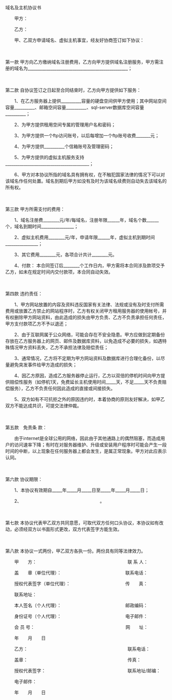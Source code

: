 



域名及主机协议书



 

　　甲方：

　　乙方：　　

　　甲、乙双方申请域名、虚拟主机事宜，经友好协商签订如下协议：

　　

第一款 
甲方向乙方缴纳域名注册费用，乙方向甲方提供域名注册服务，甲方需注册的域名为_________________________________________________；

　　

第二款 
自协议签订之日起至合同结束时，乙方向甲方提供如下服务：

　　1、在乙方服务器上提供__________容量的硬盘空间供甲方使用；其中网站空间容量__________、邮箱空间容量__________、sql-server数据库空间容量__________；

　　2、为甲方提供租用空间专属的管理用户名和密码；

　　3、为甲方提供一个ftp访问账号，以后每增加一个ftp账号收费_______元；

　　4、为甲方提供__________个信箱账号及管理密码；

　　5、为甲方提供的虚拟主机服务支持_________________________________________；

　　6、甲方对本协议所指的域名具有拥有权，在不触犯国家法律的情况下可以对该域名作任何处置。域名到期后甲方如没有及时为该域名续费则自动失去该域名的所有权。

　　

第三款 
甲方所需支付的费用：

　　1、域名注册费________元/年/每域名，注册年限______年，域名个数______个，域名到期时间________________；

　　2、虚拟主机费用________元/年，申请年限______年，虚拟主机到期时间________________；

　　3、其它费用________元，各项合计共计________元。

　　4、付款： 本合同签订后________个工作日内，甲方需将本合同涉及款项交予乙方，如未在规定时间内交付款项，本合同自动失效。

　　

第四款 
违约责任：

　　1、甲方网站放置的内容及资料违反国家有关法律、法规或没有及时支付所需费用或放置乙方禁止的网站程序时，乙方有权关闭甲方租用服务器的使用帐号，并有权删除甲方网站资料，由此造成的损失由甲方负责、乙方不负责承担任何责任，甲方支付款项乙方不予以退还；

　　2、由于互联网属于公众网络，可能会存在不安全隐患。甲方应做到定期备份存放在乙方服务器上的网页、邮件及数据库资料，以免造成不必要的损失，如遇特殊情况甲方资料丢失，乙方不承担法律及赔偿责任；

　　3、通常情况，乙方将不定期为甲方网站资料及数据库进行合理化备份，以尽量避免突发事件给甲方造成的损失；

　　4、因乙方原因，造成乙方服务器停止运行，乙方以双倍的停机时间向甲方提供赔偿性服务（如停机1天，免费延长主机使用时间_____天，不足_____天不负责赔偿服务），乙方不负责任何因此造成的直接或间接损失。

　　5、双方如有不可抗拒之外的原因违约时，本着协商的原则友好解决，如甲乙双方不能达成共识，可提交法律仲裁。

　　

第五款　免责条
款：

　　由于internet是全球公用的网络，因此由于其他通路上的偶然阻塞，而造成用户的访问速率下降；有时在对服务器维护、升级或安装用户程序时可能会产生一段时间的中断，以上现象在任何服务器上都会发生，是属正常现象。甲方对此应表示认同。

　　

第六款 
协议期限：

　　1、本协议有效期自_____年_____月_____日至_____年_____月_____日；

　　2、　　　　　　　　　　　　　　　　　　。

　　

第七款 
本协议代表甲乙双方共同意愿，可取代双方任何口头协议，本协议如有改动，必须经双方以书面形式更改，双方代表签字方能生效。

　　

第八款 
本协议一式两份，甲乙双方各执一份。两份具有同等法律效力。　　

　　甲　　方：　　　　　　　　　　　　　　　　　　　　 联 系 人：

　　盖　　章（单位代理）： 　　　　　　　　　　　　　　联系电话：

　　授权代表签字（单位代理）：　　　　　　　　　　　　 传　　真：

　　联系地址：

　　本人签名（个人代理）：　　　　　　　　　　　　　　 邮政编码：

　　身份证号（个人代理）：　　　　　　　　　　　　　　 电子邮件：

　　会 员 号：　　　　　　　　　　　　　　　　　　　　 网　　址：

　　年　　月　　日　　

　　乙方：　　　　　　　　　　　　　　　　　　　　　　 联系电话：

　　盖章：　　　　　　　　　　　　　　　　　　　　　　 传真：

　　授权代表签字：　　　　　　　　　　　　　　　　　　 联系地址/邮编：

　　电子邮件：

　　年　　月　　日